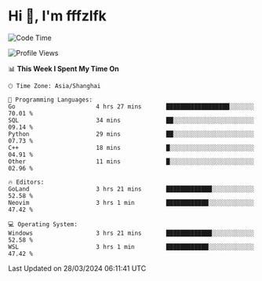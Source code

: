 # Hi 👋, I'm fffzlfk

<!--START_SECTION:waka-->
![Code Time](http://img.shields.io/badge/Code%20Time-685%20hrs%2019%20mins-blue)

![Profile Views](http://img.shields.io/badge/Profile%20Views-1-blue)

📊 **This Week I Spent My Time On** 

```text
🕑︎ Time Zone: Asia/Shanghai

💬 Programming Languages: 
Go                       4 hrs 27 mins       ██████████████████░░░░░░░   70.01 % 
SQL                      34 mins             ██░░░░░░░░░░░░░░░░░░░░░░░   09.14 % 
Python                   29 mins             ██░░░░░░░░░░░░░░░░░░░░░░░   07.73 % 
C++                      18 mins             █░░░░░░░░░░░░░░░░░░░░░░░░   04.91 % 
Other                    11 mins             █░░░░░░░░░░░░░░░░░░░░░░░░   02.96 % 

🔥 Editors: 
GoLand                   3 hrs 21 mins       █████████████░░░░░░░░░░░░   52.58 % 
Neovim                   3 hrs 1 min         ████████████░░░░░░░░░░░░░   47.42 % 

💻 Operating System: 
Windows                  3 hrs 21 mins       █████████████░░░░░░░░░░░░   52.58 % 
WSL                      3 hrs 1 min         ████████████░░░░░░░░░░░░░   47.42 % 
```


 Last Updated on 28/03/2024 06:11:41 UTC
<!--END_SECTION:waka-->
